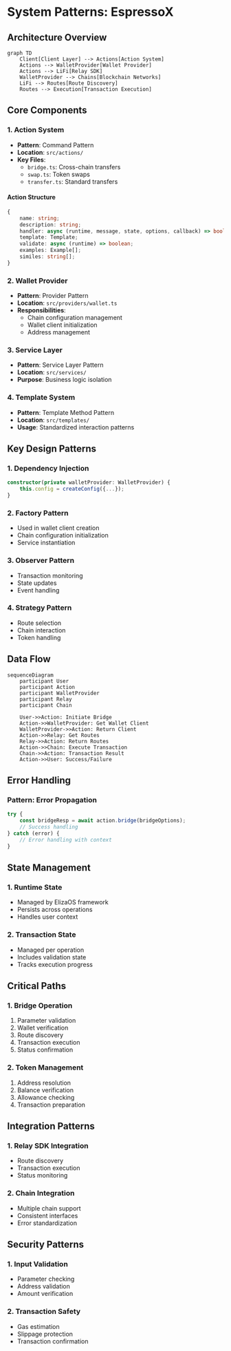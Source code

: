 # System Patterns: EspressoX

## Architecture Overview

```mermaid
graph TD
    Client[Client Layer] --> Actions[Action System]
    Actions --> WalletProvider[Wallet Provider]
    Actions --> LiFi[Relay SDK]
    WalletProvider --> Chains[Blockchain Networks]
    LiFi --> Routes[Route Discovery]
    Routes --> Execution[Transaction Execution]
```

## Core Components

### 1. Action System
- **Pattern**: Command Pattern
- **Location**: `src/actions/`
- **Key Files**:
  - `bridge.ts`: Cross-chain transfers
  - `swap.ts`: Token swaps
  - `transfer.ts`: Standard transfers

#### Action Structure
```typescript
{
    name: string;
    description: string;
    handler: async (runtime, message, state, options, callback) => boolean;
    template: Template;
    validate: async (runtime) => boolean;
    examples: Example[];
    similes: string[];
}
```

### 2. Wallet Provider
- **Pattern**: Provider Pattern
- **Location**: `src/providers/wallet.ts`
- **Responsibilities**:
  - Chain configuration management
  - Wallet client initialization
  - Address management

### 3. Service Layer
- **Pattern**: Service Layer Pattern
- **Location**: `src/services/`
- **Purpose**: Business logic isolation

### 4. Template System
- **Pattern**: Template Method Pattern
- **Location**: `src/templates/`
- **Usage**: Standardized interaction patterns

## Key Design Patterns

### 1. Dependency Injection
```typescript
constructor(private walletProvider: WalletProvider) {
    this.config = createConfig({...});
}
```

### 2. Factory Pattern
- Used in wallet client creation
- Chain configuration initialization
- Service instantiation

### 3. Observer Pattern
- Transaction monitoring
- State updates
- Event handling

### 4. Strategy Pattern
- Route selection
- Chain interaction
- Token handling

## Data Flow

```mermaid
sequenceDiagram
    participant User
    participant Action
    participant WalletProvider
    participant Relay
    participant Chain

    User->>Action: Initiate Bridge
    Action->>WalletProvider: Get Wallet Client
    WalletProvider->>Action: Return Client
    Action->>Relay: Get Routes
    Relay->>Action: Return Routes
    Action->>Chain: Execute Transaction
    Chain->>Action: Transaction Result
    Action->>User: Success/Failure
```

## Error Handling

### Pattern: Error Propagation
```typescript
try {
    const bridgeResp = await action.bridge(bridgeOptions);
    // Success handling
} catch (error) {
    // Error handling with context
}
```

## State Management

### 1. Runtime State
- Managed by ElizaOS framework
- Persists across operations
- Handles user context

### 2. Transaction State
- Managed per operation
- Includes validation state
- Tracks execution progress

## Critical Paths

### 1. Bridge Operation
1. Parameter validation
2. Wallet verification
3. Route discovery
4. Transaction execution
5. Status confirmation

### 2. Token Management
1. Address resolution
2. Balance verification
3. Allowance checking
4. Transaction preparation

## Integration Patterns

### 1. Relay SDK Integration
- Route discovery
- Transaction execution
- Status monitoring

### 2. Chain Integration
- Multiple chain support
- Consistent interfaces
- Error standardization

## Security Patterns

### 1. Input Validation
- Parameter checking
- Address validation
- Amount verification

### 2. Transaction Safety
- Gas estimation
- Slippage protection
- Transaction confirmation
